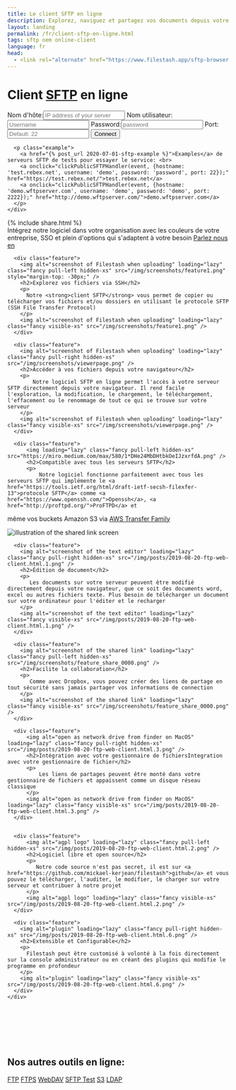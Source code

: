 ```yaml
---
title: Le client SFTP en ligne
description: Explorez, naviguez et partagez vos documents depuis votre navigateur avec notre client SFTP en ligne
layout: landing
permalink: /fr/client-sftp-en-ligne.html
tags: sftp oem online-client
language: fr
head:
  - <link rel="alternate" href="https://www.filestash.app/sftp-browser.html" hreflang="en" />
---
```


<link rel="stylesheet" href="/css/landing-page.css">
<link rel="stylesheet" href="/css/landing-page-login.css">

<div id="splash" class="nopadding">
  <div class="row">
    <div class="col-sm-12">
      <div class="hgroup">
        <h1>Client <a href="https://en.wikipedia.org/wiki/SSH_File_Transfer_Protocol">SFTP</a> en ligne</h1>
      </div>
      <form onsubmit='$("form input[type=\"submit\"]").attr("value", "LOADING...")' action="https://demo.filestash.app/login" method="GET">
        <input type="hidden" name="type" value="sftp" />
        <label>
          <span>Nom d'hôte:</span><input type="text" name="hostname" placeholder="IP address of your server" required/>
        </label>
        <label>
          <span>Nom utilisateur:</span><input default="anonymous" type="text" name="username" placeholder="Username"/>
        </label>
        <label>
          <span>Password:</span><input type="password" name="password" placeholder="password"/>
        </label>
        <label>
          <span>Port:</span><input type="text" name="port" placeholder="Default: 22"/>
        </label>
        <input type="submit" value="Connect" class="btn" />
      </form>
      <script>
        function clickPublicSFTPHandler(e, data){
            e.preventDefault();
            for(var key in data){
                document.querySelector("form [name='"+key+"']").value = data[key]
            }
            document.querySelector("form input[type='submit']").click()
        }
      </script>

      <p class="example">
        <a href="{% post_url 2020-07-01-sftp-example %}">Examples</a> de serveurs SFTP de tests pour essayer le service: <br>
        <a onclick="clickPublicSFTPHandler(event, {hostname: 'test.rebex.net', username: 'demo', password: 'password', port: 22});" href="https://test.rebex.net/">test.rebex.net</a>
        <a onclick="clickPublicSFTPHandler(event, {hostname: 'demo.wftpserver.com', username: 'demo', password: 'demo', port: 2222});" href="http://demo.wftpserver.com/">demo.wftpserver.com</a>
      </p>
    </div>
  </div>
  {% include share.html %}
  <div class="container">
    <div id="oem">
      <span>
        Intégrez notre logiciel dans votre organisation avec les couleurs de votre entreprise, SSO et plein d'options qui s'adaptent à votre besoin
      </span>
      <a href="/pricing/?modal=enterprise" class="btn">Parlez nous en</a>
    </div>
  </div>
</div>
<div class="waveshape"></div>

<div id="features" style="padding-bottom:0">
  <div class="container large">
    <div class="row features main">

      <div class="feature">
        <img alt="screenshot of Filestash when uploading" loading="lazy" class="fancy pull-left hidden-xs" src="/img/screenshots/feature1.png" style="margin-top: -30px;" />
        <h2>Explorez vos fichiers via SSH</h2>
        <p>
          Notre <strong>client SFTP</strong> vous permet de copier ou télécharger vos fichiers et/ou dossiers en utilisant le protocole SFTP (SSH File Transfer Protocol)
        </p>
        <img alt="screenshot of Filestash when uploading" loading="lazy" class="fancy visible-xs" src="/img/screenshots/feature1.png" />
      </div>

      <div class="feature">
        <img alt="screenshot of Filestash when uploading" loading="lazy" class="fancy pull-right hidden-xs" src="/img/screenshots/viewerpage.png" />
        <h2>Accéder à vos fichiers depuis votre navigateur</h2>
        <p>
            Notre logiciel SFTP en ligne permet l'accès à votre serveur SFTP directement depuis votre navigateur. Il rend facile l'exploration, la modification, le chargement, le téléchargement, l'effacement ou le renommage de tout ce qui se trouve sur votre serveur
        </p>
        <img alt="screenshot of Filestash when uploading" loading="lazy" class="fancy visible-xs" src="/img/screenshots/viewerpage.png" />
      </div>

      <div class="feature">
          <img loading="lazy" class="fancy pull-left hidden-xs" src="https://miro.medium.com/max/580/1*DHe24MbDHtbkOeIJzxrfdA.png" />
          <h2>Compatible avec tous les serveurs SFTP</h2>
          <p>
              Notre logiciel fonctionne parfaitement avec tous les serveurs SFTP qui implémente le <a href="https://tools.ietf.org/html/draft-ietf-secsh-filexfer-13">protocole SFTP</a> comme <a href="https://www.openssh.com/">Openssh</a>, <a href="http://proftpd.org/">ProFTPD</a> et 
même vos buckets Amazon S3 via <a href="https://console.aws.amazon.com/transfer/home">AWS Transfer Family</a>
        </p>
        <img alt="illustration of the shared link screen" loading="lazy" class="fancy visible-xs" src="/img/posts/2019-11-26-s3.png" />
      </div>

      <div class="feature">
        <img alt="screenshot of the text editor" loading="lazy" class="fancy pull-right hidden-xs" src="/img/posts/2019-08-20-ftp-web-client.html.1.png" />
        <h2>Édition de document</h2>
        <p>
           Les documents sur votre serveur peuvent être modifié directement depuis votre navigateur, que ce soit des documents word, excel ou autres fichiers texte. Plus besoin de télécharger un document sur votre ordinateur pour l'éditer et le recharger
        </p>
        <img alt="screenshot of the text editor" loading="lazy" class="fancy visible-xs" src="/img/posts/2019-08-20-ftp-web-client.html.1.png" />
      </div>

      <div class="feature">
        <img alt="screenshot of the shared link" loading="lazy" class="fancy pull-left hidden-xs" src="/img/screenshots/feature_share_0000.png" />
        <h2>Facilite la collaboration</h2>
        <p>
           Comme avec Dropbox, vous pouvez créer des liens de partage en tout sécurité sans jamais partager vos informations de connection
        </p>
        <img alt="screenshot of the shared link" loading="lazy" class="fancy visible-xs" src="/img/screenshots/feature_share_0000.png" />
      </div>

      <div class="feature">
          <img alt="open as network drive from finder on MacOS" loading="lazy" class="fancy pull-right hidden-xs" src="/img/posts/2019-08-20-ftp-web-client.html.3.png" />
          <h2>Intégration avec votre gestionnaire de fichiersIntegration avec votre gestionnaire de fichier</h2>
          <p>
              Les liens de partages peuvent être monté dans votre gestionnaire de fichiers et appaissent comme un disque réseau classique
          </p>
          <img alt="open as network drive from finder on MacOS" loading="lazy" class="fancy visible-xs" src="/img/posts/2019-08-20-ftp-web-client.html.3.png" />
      </div>


      <div class="feature">
          <img alt="agpl logo" loading="lazy" class="fancy pull-left hidden-xs" src="/img/posts/2019-08-20-ftp-web-client.html.2.png" />
          <h2>Logiciel libre et open source</h2>
          <p>
             Notre code source n'est pas secret, il est sur <a href="https://github.com/mickael-kerjean/filestash">github</a> et vous pouvez le télécharger, l'auditer, le modifier, le charger sur votre serveur et contribuer à notre projet
          </p>
          <img alt="agpl logo" loading="lazy" class="fancy visible-xs" src="/img/posts/2019-08-20-ftp-web-client.html.2.png" />
      </div>

      <div class="feature">
        <img alt="plugin" loading="lazy" class="fancy pull-right hidden-xs" src="/img/posts/2019-08-20-ftp-web-client.html.6.png" />
        <h2>Extensible et Configurable</h2>
        <p>
          Filestash peut être customisé à volonté à la fois directement sur la console administrateur ou en créant des plugins qui modifie le programme en profondeur
        </p>
        <img alt="plugin" loading="lazy" class="fancy visible-xs" src="/img/posts/2019-08-20-ftp-web-client.html.6.png" />
      </div>
    </div>
  </div>

  <br><br><br><br><br>

  <div class="call-to-action">
    <h2>Nos autres outils en ligne:</h2>
    <a class="btn light" href="{% post_url 2019-11-26-ftp-web-client-fr %}">FTP</a>
    <a class="btn light" href="{% post_url 2019-11-26-ftp-web-client-fr %}">FTPS</a>
    <a class="btn light" href="{% post_url 2021-10-18-webdav-client-fr %}">WebDAV</a>
    <a class="btn light" href="{% post_url 2020-08-31-sftp-online-test %}">SFTP Test</a>
    <a class="btn light" href="{% post_url 2019-11-21-s3-browser %}">S3</a>
    <a class="btn light" href="{% post_url 2020-01-04-ldap-browser %}">LDAP</a>
  </div>
</div>
